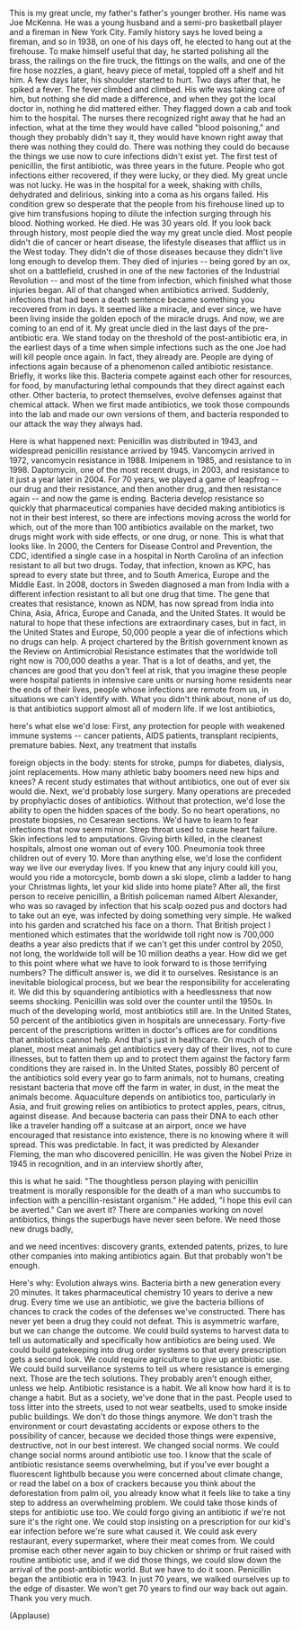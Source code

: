 
This is my great uncle,
my father&#39;s father&#39;s younger brother.
His name was Joe McKenna.
He was a young husband
and a semi-pro basketball player
and a fireman in New York City.
Family history says
he loved being a fireman,
and so in 1938, on one of his days off,
he elected to hang out at the firehouse.
To make himself useful that day,
he started polishing all the brass,
the railings on the fire truck,
the fittings on the walls,
and one of the fire hose nozzles,
a giant, heavy piece of metal,
toppled off a shelf and hit him.
A few days later,
his shoulder started to hurt.
Two days after that, he spiked a fever.
The fever climbed and climbed.
His wife was taking care of him,
but nothing she did made a difference,
and when they got the local doctor in,
nothing he did mattered either.
They flagged down a cab
and took him to the hospital.
The nurses there recognized right away
that he had an infection,
what at the time they would
have called &quot;blood poisoning,&quot;
and though they probably didn&#39;t say it,
they would have known right away
that there was nothing they could do.
There was nothing they could do
because the things we use now
to cure infections didn&#39;t exist yet.
The first test of penicillin,
the first antibiotic,
was three years in the future.
People who got infections
either recovered, if they were lucky,
or they died.
My great uncle was not lucky.
He was in the hospital for a week,
shaking with chills,
dehydrated and delirious,
sinking into a coma as his organs failed.
His condition grew so desperate
that the people from his firehouse
lined up to give him transfusions
hoping to dilute the infection
surging through his blood.
Nothing worked. He died.
He was 30 years old.
If you look back through history,
most people died the way
my great uncle died.
Most people didn&#39;t die
of cancer or heart disease,
the lifestyle diseases that afflict us
in the West today.
They didn&#39;t die of those diseases
because they didn&#39;t live long enough
to develop them.
They died of injuries --
being gored by an ox,
shot on a battlefield,
crushed in one of the new factories
of the Industrial Revolution --
and most of the time from infection,
which finished what those injuries began.
All of that changed
when antibiotics arrived.
Suddenly, infections that had
been a death sentence
became something
you recovered from in days.
It seemed like a miracle,
and ever since, we have been living inside
the golden epoch of the miracle drugs.
And now, we are coming to an end of it.
My great uncle died in the last days
of the pre-antibiotic era.
We stand today on the threshold
of the post-antibiotic era,
in the earliest days of a time
when simple infections
such as the one Joe had
will kill people once again.
In fact, they already are.
People are dying of infections again
because of a phenomenon
called antibiotic resistance.
Briefly, it works like this.
Bacteria compete against each other
for resources, for food,
by manufacturing lethal compounds
that they direct against each other.
Other bacteria, to protect themselves,
evolve defenses against
that chemical attack.
When we first made antibiotics,
we took those compounds into the lab
and made our own versions of them,
and bacteria responded to our attack
the way they always had.

Here is what happened next:
Penicillin was distributed in 1943,
and widespread penicillin resistance
arrived by 1945.
Vancomycin arrived in 1972,
vancomycin resistance in 1988.
Imipenem in 1985,
and resistance to in 1998.
Daptomycin, one of
the most recent drugs, in 2003,
and resistance to it
just a year later in 2004.
For 70 years, we played
a game of leapfrog --
our drug and their resistance,
and then another drug,
and then resistance again --
and now the game is ending.
Bacteria develop resistance so quickly
that pharmaceutical companies
have decided making antibiotics
is not in their best interest,
so there are infections
moving across the world
for which, out of the more
than 100 antibiotics
available on the market,
two drugs might work with side effects,
or one drug,
or none.
This is what that looks like.
In 2000, the Centers for Disease
Control and Prevention, the CDC,
identified a single case
in a hospital in North Carolina
of an infection resistant
to all but two drugs.
Today, that infection, known as KPC,
has spread to every state but three,
and to South America, Europe
and the Middle East.
In 2008, doctors in Sweden
diagnosed a man from India
with a different infection
resistant to all but one drug that time.
The gene that creates that resistance,
known as NDM, has now spread
from India into China, Asia, Africa,
Europe and Canada, and the United States.
It would be natural to hope
that these infections
are extraordinary cases,
but in fact,
in the United States and Europe,
50,000 people a year
die of infections which no drugs can help.
A project chartered
by the British government
known as the Review
on Antimicrobial Resistance
estimates that the worldwide toll
right now is 700,000 deaths a year.
That is a lot of deaths,
and yet, the chances are good
that you don&#39;t feel at risk,
that you imagine these people
were hospital patients
in intensive care units
or nursing home residents
near the ends of their lives,
people whose infections
are remote from us,
in situations we can&#39;t identify with.
What you didn&#39;t think about,
none of us do,
is that antibiotics support
almost all of modern life.
If we lost antibiotics,

here&#39;s what else we&#39;d lose:
First, any protection for people
with weakened immune systems --
cancer patients, AIDS patients,
transplant recipients, premature babies.
Next, any treatment that installs

foreign objects in the body:
stents for stroke, pumps for diabetes,
dialysis, joint replacements.
How many athletic baby boomers
need new hips and knees?
A recent study estimates
that without antibiotics,
one out of ever six would die.
Next, we&#39;d probably lose surgery.
Many operations are preceded
by prophylactic doses of antibiotics.
Without that protection,
we&#39;d lose the ability to open
the hidden spaces of the body.
So no heart operations,
no prostate biopsies,
no Cesarean sections.
We&#39;d have to learn to fear infections
that now seem minor.
Strep throat used to cause heart failure.
Skin infections led to amputations.
Giving birth killed,
in the cleanest hospitals,
almost one woman out of every 100.
Pneumonia took three children
out of every 10.
More than anything else,
we&#39;d lose the confident way
we live our everyday lives.
If you knew that any injury
could kill you,
would you ride a motorcycle,
bomb down a ski slope,
climb a ladder to hang
your Christmas lights,
let your kid slide into home plate?
After all, the first person
to receive penicillin,
a British policeman named
Albert Alexander,
who was so ravaged by infection
that his scalp oozed pus
and doctors had to take out an eye,
was infected by doing
something very simple.
He walked into his garden
and scratched his face on a thorn.
That British project I mentioned
which estimates that the worldwide toll
right now is 700,000 deaths a year
also predicts that if we can&#39;t
get this under control by 2050,
not long, the worldwide toll
will be 10 million deaths a year.
How did we get to this point
where what we have to look forward to
is those terrifying numbers?
The difficult answer is,
we did it to ourselves.
Resistance is an inevitable
biological process,
but we bear the responsibility
for accelerating it.
We did this by squandering antibiotics
with a heedlessness
that now seems shocking.
Penicillin was sold
over the counter until the 1950s.
In much of the developing world,
most antibiotics still are.
In the United States, 50 percent
of the antibiotics given
in hospitals are unnecessary.
Forty-five percent of the prescriptions
written in doctor&#39;s offices
are for conditions
that antibiotics cannot help.
And that&#39;s just in healthcare.
On much of the planet, most meat animals
get antibiotics every day of their lives,
not to cure illnesses,
but to fatten them up
and to protect them against
the factory farm conditions
they are raised in.
In the United States, possibly 80 percent
of the antibiotics sold every year
go to farm animals, not to humans,
creating resistant bacteria
that move off the farm
in water, in dust,
in the meat the animals become.
Aquaculture depends on antibiotics too,
particularly in Asia,
and fruit growing relies on antibiotics
to protect apples, pears,
citrus, against disease.
And because bacteria can pass
their DNA to each other
like a traveler handing off
a suitcase at an airport,
once we have encouraged
that resistance into existence,
there is no knowing where it will spread.
This was predictable.
In fact, it was predicted
by Alexander Fleming,
the man who discovered penicillin.
He was given the Nobel Prize
in 1945 in recognition,
and in an interview shortly after,

this is what he said:
&quot;The thoughtless person playing
with penicillin treatment
is morally responsible
for the death of a man
who succumbs to infection
with a pencillin-resistant organism.&quot;
He added, &quot;I hope this evil
can be averted.&quot;
Can we avert it?
There are companies working
on novel antibiotics,
things the superbugs
have never seen before.
We need those new drugs badly,

and we need incentives:
discovery grants, extended patents,
prizes, to lure other companies
into making antibiotics again.
But that probably won&#39;t be enough.

Here&#39;s why: Evolution always wins.
Bacteria birth a new generation
every 20 minutes.
It takes pharmaceutical chemistry
10 years to derive a new drug.
Every time we use an antibiotic,
we give the bacteria billions of chances
to crack the codes
of the defenses we&#39;ve constructed.
There has never yet been a drug
they could not defeat.
This is asymmetric warfare,
but we can change the outcome.
We could build systems to harvest data
to tell us automatically and specifically
how antibiotics are being used.
We could build gatekeeping
into drug order systems
so that every prescription
gets a second look.
We could require agriculture
to give up antibiotic use.
We could build surveillance systems
to tell us where resistance
is emerging next.
Those are the tech solutions.
They probably aren&#39;t enough either,
unless we help.
Antibiotic resistance is a habit.
We all know how hard it is
to change a habit.
But as a society,
we&#39;ve done that in the past.
People used to toss litter
into the streets,
used to not wear seatbelts,
used to smoke inside public buildings.
We don&#39;t do those things anymore.
We don&#39;t trash the environment
or court devastating accidents
or expose others
to the possibility of cancer,
because we decided those things
were expensive,
destructive, not in our best interest.
We changed social norms.
We could change social norms
around antibiotic use too.
I know that the scale
of antibiotic resistance
seems overwhelming,
but if you&#39;ve ever bought
a fluorescent lightbulb
because you were concerned
about climate change,
or read the label on a box of crackers
because you think about
the deforestation from palm oil,
you already know what it feels like
to take a tiny step to address
an overwhelming problem.
We could take those kinds of steps
for antibiotic use too.
We could forgo giving an antibiotic
if we&#39;re not sure it&#39;s the right one.
We could stop insisting on a prescription
for our kid&#39;s ear infection
before we&#39;re sure what caused it.
We could ask every restaurant,
every supermarket,
where their meat comes from.
We could promise each other
never again to buy chicken
or shrimp or fruit
raised with routine antibiotic use,
and if we did those things,
we could slow down the arrival
of the post-antibiotic world.
But we have to do it soon.
Penicillin began
the antibiotic era in 1943.
In just 70 years, we walked ourselves
up to the edge of disaster.
We won&#39;t get 70 years
to find our way back out again.
Thank you very much.

(Applause)

